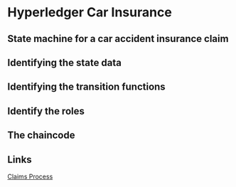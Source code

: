 # Hyperledger Car Insurance

## State machine for a car accident insurance claim

## Identifying the state data

## Identifying the transition functions

## Identify the roles

## The chaincode


## Links
[Claims Process](http://fsrao.ca/consumers/auto-insurance/after-accident-understanding-claims-process)
